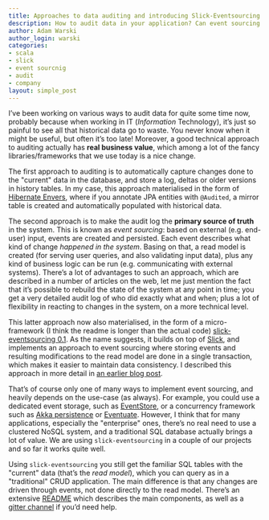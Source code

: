 ```yaml
---
title: Approaches to data auditing and introducing Slick-Eventsourcing
description: How to audit data in your application? Can event sourcing be done with a relational database? Introducing slick-eventsourcing micro-framework.
author: Adam Warski
author_login: warski
categories:
- scala
- slick
- event sourcnig
- audit
- company
layout: simple_post
---
```


I’ve been working on various ways to audit data for quite some time now, probably because when working in IT (*Information* Technology), it’s just so painful to see all that historical data go to waste. You never know when it might be useful, but often it’s too late! Moreover, a good technical approach to auditing actually has **real business value**, which among a lot of the fancy libraries/frameworks that we use today is a nice change.

The first approach to auditing is to automatically capture changes done to the "current" data in the database, and store a log, deltas or older versions in history tables. In my case, this approach materialised in the form of [Hibernate Envers](http://hibernate.org/orm/envers/), where if you annotate JPA entities with `@Audited`, a mirror table is created and automatically populated with historical data.

The second approach is to make the audit log the **primary source of truth** in the system. This is known as *event sourcing*: based on external (e.g. end-user) input, events are created and persisted. Each event describes what kind of change *happened in the system*. Basing on that, a read model is created (for serving user queries, and also validating input data), plus any kind of business logic can be run (e.g. communicating with external systems). There’s a lot of advantages to such an approach, which are described in a number of articles on the web, let me just mention the fact that it’s possible to rebuild the state of the system at any point in time; you get a very detailed audit log of who did exactly what and when; plus a lot of flexibility in reacting to changes in the system, on a more technical level.

This latter approach now also materialised, in the form of a micro-framework (I think the readme is longer than the actual code) [slick-eventsourcing 0.1](https://github.com/softwaremill/slick-eventsourcing). As the name suggests, it builds on top of [Slick](http://slick.typesafe.com), and implements an approach to event sourcing where storing events and resulting modifications to the read model are done in a single transaction, which makes it easier to maintain data consistency. I described this approach in more detail in [an earlier blog post](https://softwaremill.com/entry-level-event-sourcing/).

That’s of course only one of many ways to implement event sourcing, and heavily depends on the use-case (as always). For example, you could use a dedicated event storage, such as [EventStore](https://geteventstore.com), or a concurrency framework such as [Akka persistence](http://doc.akka.io/docs/akka/snapshot/scala/persistence.html) or [Eventuate](https://github.com/RBMHTechnology/eventuate). However, I think that for many applications, especially the "enterprise" ones, there’s no real need to use a clustered NoSQL system, and a traditional SQL database actually brings a lot of value. We are using `slick-eventsourcing` in a couple of our projects and so far it works quite well.

Using `slick-eventsourcing` you still get the familiar SQL tables with the "current" data (that’s the *read model*), which you can query as in a "traditional" CRUD application. The main difference is that any changes are driven through events, not done directly to the read model. There’s an extensive [README](https://github.com/softwaremill/slick-eventsourcing) which describes the main components, as well as a [gitter channel](https://gitter.im/softwaremill/slick-eventsourcing?utm_source=badge&utm_medium=badge&utm_campaign=pr-badge&utm_content=badge) if you’d need help.